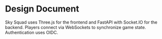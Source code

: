 # Design Document

Sky Squad uses Three.js for the frontend and FastAPI with Socket.IO for the backend. Players connect via WebSockets to synchronize game state. Authentication uses OIDC.

